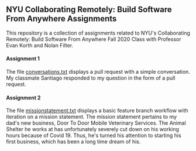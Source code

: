 ## NYU Collaborating Remotely: Build Software From Anywhere Assignments
This repository is a collection of assignments related to NYU's Collaborating Remotely: Build Software From Anywhere Fall 2020 Class with Professor Evan Korth and Nolan Filter.

#### Assignment 1
The file [conversations.txt](https://github.com/yashodhan-singh/nyu-collaborating-remotely/blob/master/conversations.txt) displays a pull request with a simple conversation. My classmate Santiago responded to my question in the form of a pull request.

#### Assignment 2
The file [missionstatement.txt](https://github.com/yashodhan-singh/nyu-collaborating-remotely/blob/master/missionstatement.txt) displays a basic feature branch workflow with iteration on a mission statement. The mission statement pertains to my dad's new business, Door To Door Mobile Veterinary Services. The Animal Shelter he works at has unfortunately severely cut down on his working hours because of Covid 19. Thus, he's turned his attention to starting his first business, which has been a long time dream of his.

